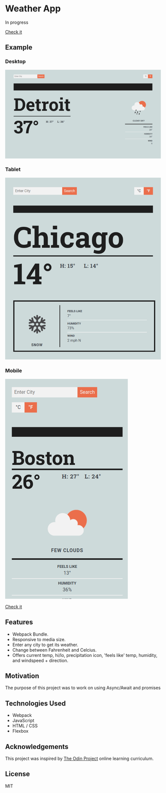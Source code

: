 
# Weather App
In progress

[Check it](https://jmilll.github.io/weather-app/)

## Example
### Desktop
![Desktop](assets/desktop.png)

###  Tablet
![Tablet](assets/tablet.png)

###  Mobile
![Mobile](assets/mobile.png)

[Check it](https://jmilll.github.io/weather-app/)

## Features

* Webpack Bundle.
* Responsive to media size.
* Enter any city to get its weather.
* Change between Fahrenheit and Celcius.
* Offers current temp, hi/lo, precipitation icon, 'feels like' temp, humidity, and windspeed + direction.

## Motivation

The purpose of this project was to work on using Async/Await and promises

## Technologies Used

* Webpack
* JavaScript
* HTML / CSS
* Flexbox

## Acknowledgements

This project was inspired by [The Odin Project](https://www.theodinproject.com/courses/javascript/lessons/weather-app) online learning curriculum.

## License

MIT